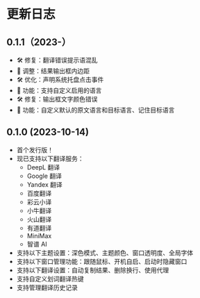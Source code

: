 # 更新日志

## 0.1.1（2023-）

- 🛠️ 修复：翻译错误提示语混乱
- 🎨 调整：结果输出框内边距
- 🛠️ 优化：声明系统托盘点击事件
- 🧩 功能：支持自定义启用的语言
- 🛠️ 修复：输出框文字颜色错误
- 🧩 功能：自定义默认的原文语言和目标语言、记住目标语言

## 0.1.0 (2023-10-14)

- 首个发行版！
- 现已支持以下翻译服务：
  - DeepL 翻译
  - Google 翻译
  - Yandex 翻译
  - 百度翻译
  - 彩云小译
  - 小牛翻译
  - 火山翻译
  - 有道翻译
  - MiniMax
  - 智谱 AI
- 支持以下主题设置：深色模式、主题颜色、窗口透明度、全局字体
- 支持以下窗口管理功能：跟随鼠标、开机自启、启动时隐藏窗口
- 支持以下翻译设置：自动复制结果、删除换行、使用代理
- 支持自定义划词翻译热键
- 支持管理翻译历史记录
